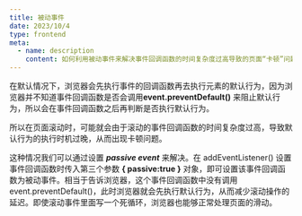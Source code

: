 ```yaml
---
title: 被动事件
date: 2023/10/4
type: frontend
meta:
  - name: description
    content: 如何利用被动事件来解决事件回调函数的时间复杂度过高导致的页面“卡顿”问题
---
```


在默认情况下，浏览器会先执行事件的回调函数再去执行元素的默认行为，因为浏览器并不知道事件回调函数是否会调用**event.preventDefault()** 来阻止默认行为，所以会在事件回调函数之后再判断是否执行默认行为。

所以在页面滚动时，可能就会由于滚动的事件回调函数的时间复杂度过高，导致默认行为的执行时机过晚，从而出现卡顿问题。

这种情况我们可以通过设置 ***passive event*** 来解决。在 addEventListener() 设置事件回调函数时传入第三个参数 **{ passive:true }** 对象，即可设置该事件回调函数为被动事件。相当于告诉浏览器，这个事件回调函数中没有调用 event.preventDefault()，此时浏览器就会先执行默认行为，从而减少滚动操作的延迟。即使滚动事件里面写一个死循环，浏览器也能够正常处理页面的滑动。